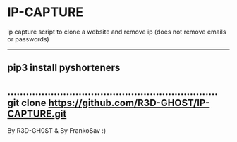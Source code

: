 # IP-CAPTURE
ip capture  script to clone a website and remove ip (does not remove emails or passwords)

--------------------------------------------------------------------
pip3 install pyshorteners
--------------------------------------------------------------------

....................................................................
git clone https://github.com/R3D-GHOST/IP-CAPTURE.git
--------------------------------------------------------------------

By R3D-GH0ST & By FrankoSav
:) 
